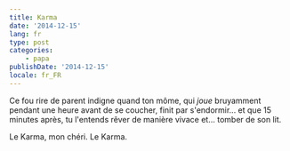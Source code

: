 ```yaml
---
title: Karma
date: '2014-12-15'
lang: fr
type: post
categories:
    - papa
publishDate: '2014-12-15'
locale: fr_FR
---
```


Ce fou rire de parent indigne quand ton môme, qui *joue* bruyamment pendant une heure avant de se coucher, finit par s'endormir... et que 15 minutes après, tu l'entends rêver de manière vivace et... tomber de son lit.

Le Karma, mon chéri. Le Karma.
